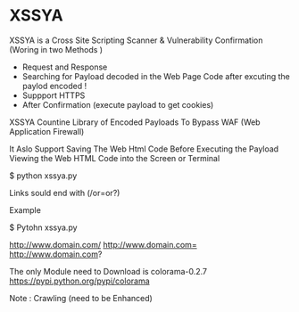 XSSYA
=====

XSSYA is a Cross Site Scripting  Scanner & Vulnerability Confirmation (Woring in two Methods )


* Request and Response 
* Searching for Payload decoded in the Web Page Code after excuting the paylod encoded !
* Suppport HTTPS
* After Confirmation (execute payload to get cookies)


XSSYA Countine Library of Encoded Payloads To Bypass WAF (Web Application Firewall)

It Aslo Support Saving The Web Html Code Before Executing the Payload 
Viewing the Web HTML Code into the Screen or Terminal 


$ python xssya.py

Links sould end with (/or=or?)


Example 

$ Pytohn xssya.py

http://www.domain.com/
http://www.domain.com=
http://www.domain.com?

The only Module need to Download is colorama-0.2.7
https://pypi.python.org/pypi/colorama

Note : Crawling (need to be Enhanced)
